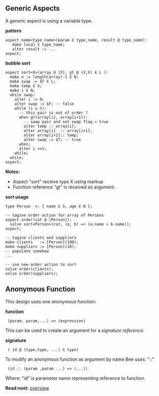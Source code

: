 ## Generic Aspects

A generic aspect is using a variable type. 

**pattern**
```
aspect name<type_name>(param ∈ type_name, result @ type_name):
   make local ∈ type_name;   
   alter result := ...
aspect;
```

**bubble sort**

```
aspect sort<X>(array @ [X], gt @ (X,X) ∈ L ):
  make n := length(array)-1 ∈ N; 
  make swap := $T ∈ L;
  make temp ∈ X;
  make i ∈ N;
  while swap:
    alter i := 0;
    alter swap := $F; -- false
    while (i ≤ n): 
      -- this pair is out of order ?
      when gt(array[i], array[i+1]):
        -- swap pair and set swap flag = true
        alter temp :: array[i];
        alter array[i]  :: array[i+1];
        alter array[i+1]:: temp;
        alter swap := $T; -- true
      when;
      alter i +=1;
    while; 
  while;
aspect;
```

**Notes:**

* Aspect "sort" receive type X using markup <X> 
* Function reference "gt" is received as argument.

**sort usage**

```
type Person  <: { name ∈ S, age ∈ N };

-- tagine order action for array of Persons
aspect order(cat @ [Person]):
  solve sort<Person>(cat, (a, b) => (a.name > b.name));
aspect;

-- tagine clients and suppliers
make clients   := [Person](100);
make suppliers := [Person](10);
-- populate somehow
...

-- use new order action to sort
solve order(clients);
solve order(suppliers);
```

## Anonymous Function

This design uses one _anonymous_ function:


**function**
```
 (param, param,...) => (expression)
```

This can be used to create an argument for a _signature reference_:

**signature**
```
 ( id @ (type,type, ...) ∈ type)
```

To modify an anonymous function as argument by name Bee uses: "::"

```
 (id :: (param ,param ...) => (...))
```

Where: "id" is parameter name representing reference to function.

**Read next:** [overview](../syntax/overview.md)